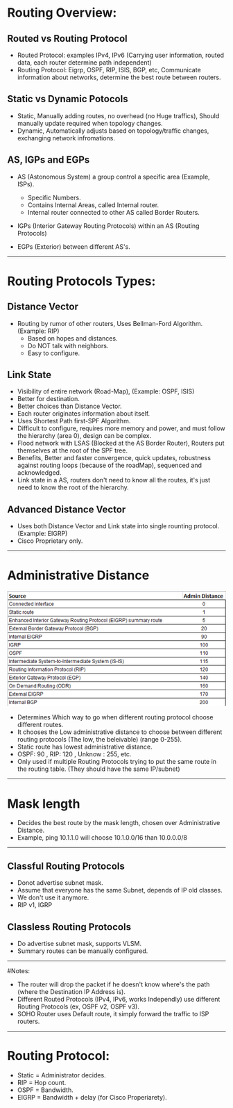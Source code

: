 # Routing Overview: 

## Routed vs Routing Protocol
	
- Routed Protocol: examples IPv4, IPv6 (Carrying user information, routed data, each router determine path independent)
- Routing Protocol: Eigrp, OSPF, RIP, ISIS, BGP, etc, Communicate information about networks, determine the best route between routers.

## Static vs Dynamic Potocols
	
- Static, Manually adding routes, no overhead (no Huge traffics), Should manually update required when topology changes.
- Dynamic, Automatically adjusts based on topology/traffic changes, exchanging network infromations.
	
## AS, IGPs and EGPs
	
- AS (Astonomous System) a group control a specific area (Example, ISPs).
	- Specific Numbers.
	- Contains Internal Areas, called Internal router.
	- Internal router connected to other AS called Border Routers.

- IGPs (Interior Gateway Routing Protocols) within an AS (Routing Protocols)
- EGPs (Exterior) between different AS's.

***

# Routing Protocols Types:
	
## Distance Vector

- Routing by rumor of other routers, Uses Bellman-Ford Algorithm. (Example: RIP)
	- Based on hopes and distances.
	- Do NOT talk with neighbors.
	- Easy to configure.

## Link State

- Visibility of entire network (Road-Map), (Example: OSPF, ISIS)
- Better for destination.
- Better choices than Distance Vector.
- Each router originates information about itself.
- Uses Shortest Path first-SPF Algorithm.
- Difficult to configure, requires more memory and power, and must follow the hierarchy (area 0), design can be complex.
- Flood network with LSAS (Blocked at the AS Border Router), Routers put themselves at the root of the SPF tree. 
- Benefits, Better and faster convergence, quick updates, robustness against routing loops (because of the roadMap), sequenced and acknowledged.
- Link state in a AS, routers don't need to know all the routes, it's just need to know the root of the hierarchy.

## Advanced Distance Vector

- Uses both Distance Vector and Link state into single rounting protocol. (Example: EIGRP)
- Cisco Proprietary only.

***

# Administrative Distance

![Versions](/III%20-%20IP%20Connectivity/Screenshots/Administrative-Distance.png)

- Determines Which way to go when different routing protocol choose different routes.
- It chooses the Low administrative distance to choose between different routing protocols (The low, the beleivable) (range 0-255).
- Static route has lowest administrative distance.
- OSPF: 90 , RIP: 120 , Unknow : 255, etc.
- Only used if multiple Routing Protocols trying to put the same route in the routing table. (They should have the same IP/subnet)

***

# Mask length

- Decides the best route by the mask length, chosen over Administrative Distance.
- Example, ping 10.1.1.0 will choose 10.1.0.0/16 than 10.0.0.0/8	

***

## Classful Routing Protocols

- Donot advertise subnet mask.
- Assume that everyone has the same Subnet, depends of IP old classes.
- We don't use it anymore.
- RIP v1, IGRP

## Classless Routing Protocols

- Do advertise subnet mask, supports VLSM.
- Summary routes can be manually configured.

****

#Notes:

- The router will drop the packet if he doesn't know where's the path (where the Destination IP Address is).
- Different Routed Protocols (IPv4, IPv6, works Independly) use different Routing Protocols (ex, OSPF v2, OSPF v3).
- SOHO Router uses Default route, it simply forward the traffic to ISP routers.
	
***

# Routing Protocol:

- Static = Administrator decides.
- RIP = Hop count.
- OSPF = Bandwidth.
- EIGRP = Bandwidth + delay (for Cisco Properiarety).